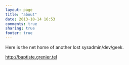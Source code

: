 ```yaml
---
layout: page
title: "about"
date: 2013-10-14 16:53
comments: true
sharing: true
footer: true
---
```

Here is the net home of another lost sysadmin/dev/geek.

http://baptiste.grenier.tel
